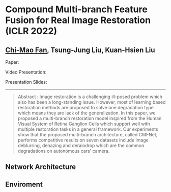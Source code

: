 # Compound Multi-branch Feature Fusion for Real Image Restoration (ICLR 2022)  
## [Chi-Mao Fan](https://github.com/FanChiMao), Tsung-Jung Liu, Kuan-Hsien Liu  

Paper:  

Video Presentation:  

Presentation Slides:  

***
> Abstract : Image restoration is a challenging ill-posed problem which also has been a long-standing issue. 
> However, most of learning based restoration methods are proposed to solve one degradation type which means they are lack of the generalization.
> In this paper, we proposed a multi-branch restoration model inspired from the Human Visual System of Retina Ganglion Cells which support well with multiple restoration tasks in a general framework.
>  Our experiments show that the proposed multi-branch architecture, called CMFNet, performs competitive results on seven datasets include image deblurring, dehazing and deraindrop which are the common degradations on autonomous cars' camera.

## Network Architecture  

## Enviroment  



